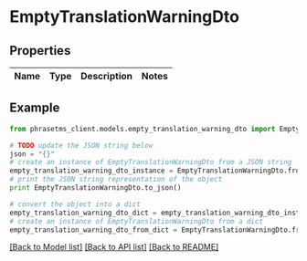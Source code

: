 # EmptyTranslationWarningDto

## Properties

| Name | Type | Description | Notes |
| ---- | ---- | ----------- | ----- |

## Example

```python
from phrasetms_client.models.empty_translation_warning_dto import EmptyTranslationWarningDto

# TODO update the JSON string below
json = "{}"
# create an instance of EmptyTranslationWarningDto from a JSON string
empty_translation_warning_dto_instance = EmptyTranslationWarningDto.from_json(json)
# print the JSON string representation of the object
print EmptyTranslationWarningDto.to_json()

# convert the object into a dict
empty_translation_warning_dto_dict = empty_translation_warning_dto_instance.to_dict()
# create an instance of EmptyTranslationWarningDto from a dict
empty_translation_warning_dto_from_dict = EmptyTranslationWarningDto.from_dict(empty_translation_warning_dto_dict)
```

[[Back to Model list]](../README.md#documentation-for-models) [[Back to API list]](../README.md#documentation-for-api-endpoints) [[Back to README]](../README.md)

